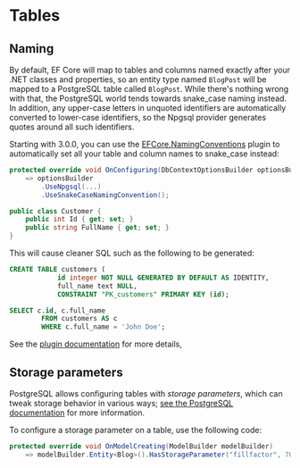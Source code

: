 # Tables

## Naming

By default, EF Core will map to tables and columns named exactly after your .NET classes and properties, so an entity type named `BlogPost` will be mapped to a PostgreSQL table called `BlogPost`. While there's nothing wrong with that, the PostgreSQL world tends towards snake_case naming instead. In addition, any upper-case letters in unquoted identifiers are automatically converted to lower-case identifiers, so the Npgsql provider generates quotes around all such identifiers.

Starting with 3.0.0, you can use the [EFCore.NamingConventions](https://github.com/efcore/EFCore.NamingConventions) plugin to automatically set all your table and column names to snake_case instead:

```csharp
protected override void OnConfiguring(DbContextOptionsBuilder optionsBuilder)
    => optionsBuilder
        .UseNpgsql(...)
        .UseSnakeCaseNamingConvention();

public class Customer {
    public int Id { get; set; }
    public string FullName { get; set; }
}
```

This will cause cleaner SQL such as the following to be generated:

```sql
CREATE TABLE customers (
            id integer NOT NULL GENERATED BY DEFAULT AS IDENTITY,
            full_name text NULL,
            CONSTRAINT "PK_customers" PRIMARY KEY (id);

SELECT c.id, c.full_name
        FROM customers AS c
        WHERE c.full_name = 'John Doe';
```

See the [plugin documentation](https://github.com/efcore/EFCore.NamingConventions) for more details,

## Storage parameters

PostgreSQL allows configuring tables with *storage parameters*, which can tweak storage behavior in various ways; [see the PostgreSQL documentation](https://www.postgresql.org/docs/current/sql-createtable.html#SQL-CREATETABLE-STORAGE-PARAMETERS) for more information.

To configure a storage parameter on a table, use the following code:

```csharp
protected override void OnModelCreating(ModelBuilder modelBuilder)
    => modelBuilder.Entity<Blog>().HasStorageParameter("fillfactor", 70);
```
